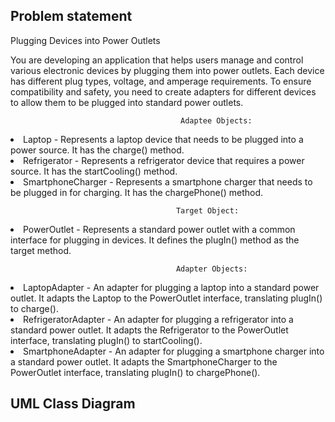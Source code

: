 ## Problem statement
Plugging Devices into Power Outlets

You are developing an application that helps users manage and control various electronic devices by plugging them into power outlets. Each device has different plug types, voltage, and amperage requirements. To ensure compatibility and safety, you need to create adapters for different devices to allow them to be plugged into standard power outlets.

                                          Adaptee Objects:
<li>Laptop - Represents a laptop device that needs to be plugged into a power source. It has the charge() method.
<li>Refrigerator - Represents a refrigerator device that requires a power source. It has the startCooling() method.
<li>SmartphoneCharger - Represents a smartphone charger that needs to be plugged in for charging. It has the chargePhone() method.

                                         Target Object:
<li>PowerOutlet - Represents a standard power outlet with a common interface for plugging in devices. It defines the plugIn() method as the target method.

                                         Adapter Objects:
<li>LaptopAdapter - An adapter for plugging a laptop into a standard power outlet. It adapts the Laptop to the PowerOutlet interface, translating plugIn() to charge().
<li>RefrigeratorAdapter - An adapter for plugging a refrigerator into a standard power outlet. It adapts the Refrigerator to the PowerOutlet interface, translating plugIn() to startCooling().
<li>SmartphoneAdapter - An adapter for plugging a smartphone charger into a standard power outlet. It adapts the SmartphoneCharger to the PowerOutlet interface, translating plugIn() to chargePhone().

## UML Class Diagram
